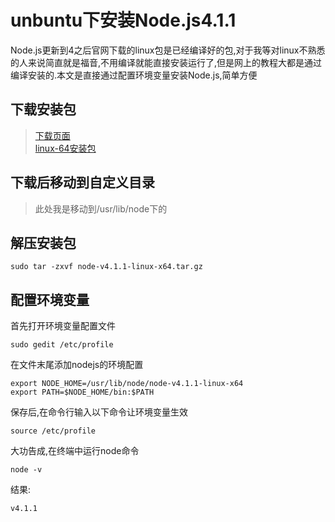 # unbuntu下安装Node.js4.1.1

Node.js更新到4之后官网下载的linux包是已经编译好的包,对于我等对linux不熟悉的人来说简直就是福音,不用编译就能直接安装运行了,但是网上的教程大都是通过编译安装的.本文是直接通过配置环境变量安装Node.js,简单方便

## 下载安装包
>[下载页面](https://nodejs.org/en/download/)  
[linux-64安装包](https://nodejs.org/dist/v4.1.1/node-v4.1.1-linux-x64.tar.gz)

## 下载后移动到自定义目录  
>此处我是移动到/usr/lib/node下的  

## 解压安装包  

    sudo tar -zxvf node-v4.1.1-linux-x64.tar.gz  
    
## 配置环境变量  
首先打开环境变量配置文件  

    sudo gedit /etc/profile  

在文件末尾添加nodejs的环境配置  

    export NODE_HOME=/usr/lib/node/node-v4.1.1-linux-x64  
    export PATH=$NODE_HOME/bin:$PATH  
    
保存后,在命令行输入以下命令让环境变量生效

    source /etc/profile  
    
大功告成,在终端中运行node命令  

    node -v  
    
结果:  

    v4.1.1  

